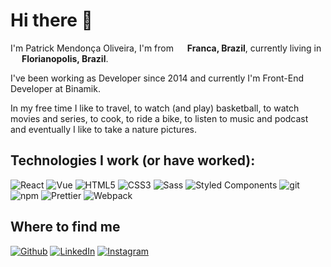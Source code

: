 <h1>Hi there 👋</h1>

<p>I'm Patrick Mendonça Oliveira, I'm from <img src="https://image.flaticon.com/icons/svg/197/197386.svg" width="14"/> <strong>Franca, Brazil</strong>, currently living in <img src="https://image.flaticon.com/icons/svg/197/197386.svg" width="14"/> <strong>Florianopolis, Brazil</strong>.</p>

<p>I've been working as Developer since 2014 and currently I'm Front-End Developer at Binamik.</p>

<p>In my free time I like to travel, to watch (and play) basketball, to watch movies and series, to cook, to ride a bike, to listen to music and podcast and eventually I like to take a nature pictures.</p>

<h2>Technologies I work (or have worked):</h2>

<p>
  <img alt="React" src="https://img.shields.io/badge/-React-45b8d8?style=flat&logo=react&logoColor=white" />
  <img alt="Vue" src="https://img.shields.io/badge/-Vue-45b8d8?style=flat&logo=vue.js&logoColor=white&color=4FC08D" />
  <img alt="HTML5" src="https://img.shields.io/badge/-HTML5-E34F26?style=flat&logo=html5&logoColor=white" />
  <img alt="CSS3" src="https://img.shields.io/badge/-CSS3-45b8d8?style=flat&logo=css3&logoColor=white&color=40a9df" />
  <img alt="Sass" src="https://img.shields.io/badge/-Sass-CC6699?style=flat&logo=sass&logoColor=white" />
  <img alt="Styled Components" src="https://img.shields.io/badge/-Styled_Components-db7092?style=flat&logo=styled-components&logoColor=white" />
  <img alt="git" src="https://img.shields.io/badge/-Git-F05032?style=flat&logo=git&logoColor=white" />
  <img alt="npm" src="https://img.shields.io/badge/-NPM-CB3837?style=flat&logo=npm&logoColor=white" />  
  <img alt="Prettier" src="https://img.shields.io/badge/-Prettier-F7B93E?style=flat&logo=prettier&logoColor=white" />
  <img alt="Webpack" src="https://img.shields.io/badge/-Webpack-8DD6F9?style=flat&logo=webpack&logoColor=white" /> 
</p>

<h2>Where to find me</h2>

<p>
  <a href="https://github.com/patrickolivveira" target="_blank"><img alt="Github" src="https://img.shields.io/badge/GitHub-%2312100E.svg?&style=for-the-badge&logo=Github&logoColor=white" /></a>
  <a href="https://www.linkedin.com/in/patrick-m-oliveira" target="_blank"><img alt="LinkedIn" src="https://img.shields.io/badge/linkedin-%230077B5.svg?&style=for-the-badge&logo=linkedin&logoColor=white" /></a>
  <a href="https://www.instagram.com/patrick.olivveira" target="_blank"><img alt="Instagram" src="https://img.shields.io/badge/instagram-%231DA1F2.svg?&style=for-the-badge&logo=instagram&logoColor=white&color=E4405F" /></a>  
</p>
